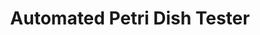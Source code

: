 ---
layout: post
title: Automated Petri Dish Tester
external: [[github, github.com/EnigMoiD/petri-test]]
short: poe-petri
banner-type: png

team: 2


header: ['We built an Arduino-controlled petri dish scanner and controlled it with a Node API.','']

specs: [
[code, 'Arduino C, Node']]
---